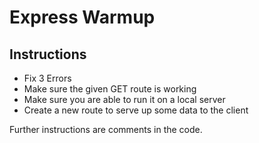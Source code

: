 # Express Warmup

## Instructions
- Fix 3 Errors 
- Make sure the given GET route is working
- Make sure you are able to run it on a local server
- Create a new route to serve up some data to the client

Further instructions are comments in the code.
